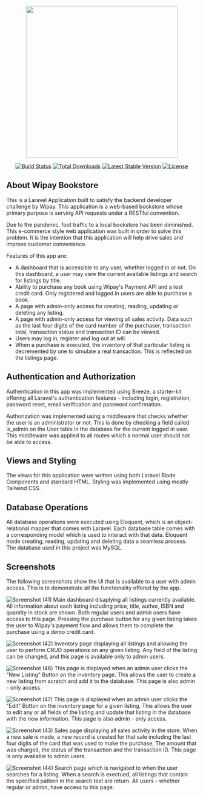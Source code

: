 <p align="center"><a href="https://laravel.com" target="_blank"><img src="https://raw.githubusercontent.com/laravel/art/master/logo-lockup/5%20SVG/2%20CMYK/1%20Full%20Color/laravel-logolockup-cmyk-red.svg" width="400"></a></p>

<p align="center">
<a href="https://travis-ci.org/laravel/framework"><img src="https://travis-ci.org/laravel/framework.svg" alt="Build Status"></a>
<a href="https://packagist.org/packages/laravel/framework"><img src="https://img.shields.io/packagist/dt/laravel/framework" alt="Total Downloads"></a>
<a href="https://packagist.org/packages/laravel/framework"><img src="https://img.shields.io/packagist/v/laravel/framework" alt="Latest Stable Version"></a>
<a href="https://packagist.org/packages/laravel/framework"><img src="https://img.shields.io/packagist/l/laravel/framework" alt="License"></a>
</p>

## About Wipay Bookstore

This is a Laravel Application built to satisfy the backend developer challenge by Wipay. This application is a web-based bookstore whose primary purpose is serving API requests under a RESTful convention. 

Due to the pandemic, foot traffic to a local bookstore has been diminished. This e-commerce style web application was built in order to solve this problem. It is the intention that this application will help drive sales and improve customer convenience.

Features of this app are:

- A dashboard that is accessible to any user, whether logged in or not. On this dashboard, a user may view the current available listings and search for listings by title.
- Ability to purchase any book using Wipay's Payment API and a test credit card. Only registered and logged in users are able to purchase a book.
- A page with admin-only access for creating, reading, updating or deleting any listing.
- A page with admin-only access for viewing all sales activity. Data such as the last four digits of the card number of the purchaser, transaction total, transaction status and transaction ID can be viewed.
- Users may log in, register and log out at will.
- When a purchase is executed, the inventory of that particular listing is decremented by one to simulate a real transaction. This is reflected on the listings page.

## Authentication and Authorization

Authentication in this app was implemented using Breeze, a starter-kit offering all Laravel's authentication features - including login, registration, password reset, email verification and password confirmation.

Authorization was implemented using a middleware that checks whether the user is an administrator or not. This is done by checking a field called is_admin on the User table in the database for the current logged in user. This middleware was applied to all routes which a normal user should not be able to access.

## Views and Styling

The views for this application were written using both Laravel Blade Components and standard HTML. Styling was implemented using mostly Tailwind CSS. 

## Database Operations 

All database operations were executed using Eloquent, which is an object-relational mapper that comes with Laravel. Each database table comes with a corresponding model which is used to interact with that data. Eloquent made creating, reading, updating and deleting data a seamless process. The database used in this project was MySQL.

## Screenshots
The following screenshots show the UI that is available to a user with admin access. This is to demonstrate all the functionality offered by the app.

![Screenshot (41)](https://user-images.githubusercontent.com/24196592/157508587-75968f55-61de-4ba1-ac1e-64ad96515a6c.png)
Main dashboard disaplying all listings currently available. All information about each listing including price, title, author, ISBN and quantity in stock are shown. Both regular users and admin users have access to this page.  Pressing the purchase button for any given listing takes the user to Wipay's payment flow and allows them to complete the purchase using a demo credit card.

![Screenshot (42)](https://user-images.githubusercontent.com/24196592/157509214-836b809c-c33a-42e1-9c35-20771586db66.png)
Inventory page displaying all listings and allowing the user to perform CRUD operations on any given listing. Any field of the listing can be changed, and this page is available only to admin users.

![Screenshot (46)](https://user-images.githubusercontent.com/24196592/157510480-3b084846-a7dc-4cab-ae21-d662d526922b.png)
This page is displayed when an admin user clicks the "New Listing" Button on the inventory page. This allows the user to create a new listing from scratch and add it to the database. This page is also admin - only access.

![Screenshot (47)](https://user-images.githubusercontent.com/24196592/157510913-86b86eb2-1894-476a-bfcd-1d16f6be0d1f.png)
This page is displayed when an admin user clicks the "Edit" Button on the inventory page for a given listing. This allows the user to edit any or all fields of the listing and update that listing in the database with the new information. This page is also admin - only access.

![Screenshot (43)](https://user-images.githubusercontent.com/24196592/157509426-a8b0dcbb-3d15-4b18-9ee9-5fd016af9f88.png)
Sales page displaying all sales activity in the store. When a new sale is made, a new record is created for that sale including the last four digits of the card that was used to make the purchase, The amount that was charged, the status of the transaction and the transaction ID. This page is only available to admin users.

![Screenshot (44)](https://user-images.githubusercontent.com/24196592/157509747-acf5ef76-7a01-4eb6-9504-866f833b714a.png)
Search page which is navigated to when the user searches for a listing. When a search is exectued, all listings that contain the specified pattern in the search text are return. All users - whether regular or admin, have access to this page. 






 

